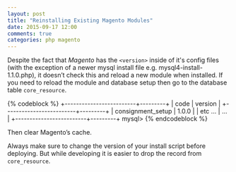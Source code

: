 ```yaml
---
layout: post
title: "Reinstalling Existing Magento Modules"
date: 2015-09-17 12:00
comments: true
categories: php magento
---
```


Despite the fact that *Magento* has the `<version>` inside of it's config files (with the exception of a newer mysql install file e.g. mysql4-install-1.1.0.php), it doesn’t check this and reload a new module when installed. If you need to reload the module and database setup then go to the database table `core_resource`.

{% codeblock %}
+-------------------------+---------+
| code                    | version |
+-------------------------+---------+
| consignment_setup       | 1.0.0   | 
| etc ...                 |   ...   | 
+-------------------------+---------+
mysql>
{% endcodeblock %}

Then clear Magento’s cache.

Always make sure to change the version of your install script before deploying. But while developing it is easier to drop the record from `core_resource`.